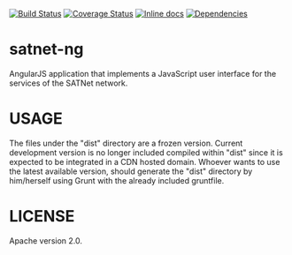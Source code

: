 [![Build Status](https://travis-ci.org/satnet-project/satnet-ng.svg?branch=master)](https://travis-ci.org/satnet-project/satnet-ng)
[![Coverage Status](https://coveralls.io/repos/satnet-project/satnet-ng/badge.svg)](https://coveralls.io/r/satnet-project/satnet-ng)
[![Inline docs](http://inch-ci.org/github/satnet-project/satnet-ng.png)](http://inch-ci.org/github/satnet-project/satnet-ng)
[![Dependencies](https://david-dm.org/satnet-project/satnet-ng.svg)](https://david-dm.org/satnet-project/satnet-ng.svg)

satnet-ng
================
AngularJS application that implements a JavaScript user interface for the services of the SATNet network.

USAGE
================
The files under the "dist" directory are a frozen version. Current development version is no longer included compiled within "dist" since it is expected to be integrated in a CDN hosted domain. Whoever wants to use the latest available version, should generate the "dist" directory by him/herself using Grunt with the already included gruntfile.

LICENSE
================
Apache version 2.0.
